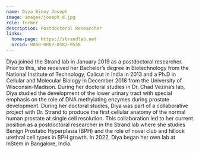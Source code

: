 ```yaml
---
name: Diya Binoy Joseph
image: images/joseph_d.jpg
role: former
description: Postdoctoral Researcher
links:
  home-page: https://strandlab.net
  orcid: 0000-0002-0587-9558
---
```

Diya joined the Strand lab in January 2019 as a postdoctoral researcher. Prior to this, she received her Bachelor’s degree in Biotechnology from the National Institute of Technology, Calicut in India in 2013 and a Ph.D in Cellular and Molecular Biology in December 2018 from the University of Wisconsin-Madison. During her doctoral studies in Dr. Chad Vezina’s lab, Diya studied the development of the lower urinary tract with special emphasis on the role of DNA methylating enzymes during prostate development. During her doctoral studies, Diya was part of a collaborative project with Dr. Strand to produce the first cellular anatomy of the normal human prostate at single cell resolution. This collaboration led to her current position as a postdoctoral researcher in the Strand lab where she studies Benign Prostatic Hyperplasia (BPH) and the role of novel club and hillock urethral cell types in BPH growth. In 2022, Diya began her own lab at InStem in Bangalore, India.